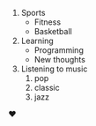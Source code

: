 1. Sports
   - Fitness
   - Basketball
2. Learning
   * Programming
   * New thoughts
3. Listening to music
   1. pop
   2. classic
   3. jazz
   
:hearts:
